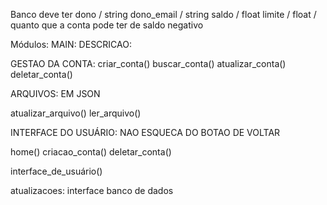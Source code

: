 Banco deve ter
dono / string
dono_email / string
saldo / float
limite / float / quanto que a conta pode ter de saldo negativo 

Módulos:
MAIN:
DESCRICAO:

GESTAO DA CONTA:
criar_conta()
buscar_conta()
atualizar_conta()
deletar_conta()

ARQUIVOS:
EM JSON

atualizar_arquivo()
ler_arquivo()


INTERFACE DO USUÁRIO:
NAO ESQUECA DO BOTAO DE VOLTAR

home()
criacao_conta()
deletar_conta()


interface_de_usuário()


atualizacoes:
interface 
banco de dados
